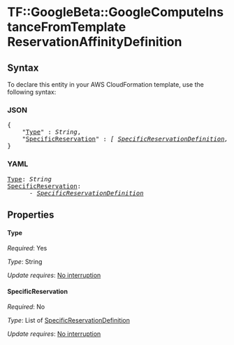 # TF::GoogleBeta::GoogleComputeInstanceFromTemplate ReservationAffinityDefinition

## Syntax

To declare this entity in your AWS CloudFormation template, use the following syntax:

### JSON

<pre>
{
    "<a href="#type" title="Type">Type</a>" : <i>String</i>,
    "<a href="#specificreservation" title="SpecificReservation">SpecificReservation</a>" : <i>[ <a href="specificreservationdefinition.md">SpecificReservationDefinition</a>, ... ]</i>
}
</pre>

### YAML

<pre>
<a href="#type" title="Type">Type</a>: <i>String</i>
<a href="#specificreservation" title="SpecificReservation">SpecificReservation</a>: <i>
      - <a href="specificreservationdefinition.md">SpecificReservationDefinition</a></i>
</pre>

## Properties

#### Type

_Required_: Yes

_Type_: String

_Update requires_: [No interruption](https://docs.aws.amazon.com/AWSCloudFormation/latest/UserGuide/using-cfn-updating-stacks-update-behaviors.html#update-no-interrupt)

#### SpecificReservation

_Required_: No

_Type_: List of <a href="specificreservationdefinition.md">SpecificReservationDefinition</a>

_Update requires_: [No interruption](https://docs.aws.amazon.com/AWSCloudFormation/latest/UserGuide/using-cfn-updating-stacks-update-behaviors.html#update-no-interrupt)

